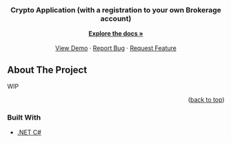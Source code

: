 
<!-- PROJECT LOGO -->
<br />
<div align="center">

  <h3 align="center">Crypto Application (with a registration to your own Brokerage account)</h3>

  <p align="center">
    <a href="https://github.com/othneildrew/Best-README-Template"><strong>Explore the docs »</strong></a>
    <br />
    <br />
    <a href="https://github.com/othneildrew/Best-README-Template">View Demo</a>
    ·
    <a href="https://github.com/othneildrew/Best-README-Template/issues">Report Bug</a>
    ·
    <a href="https://github.com/othneildrew/Best-README-Template/issues">Request Feature</a>
  </p>
</div>



<!-- ABOUT THE PROJECT -->
## About The Project

WIP

<p align="right">(<a href="#top">back to top</a>)</p>



### Built With
* [.NET C#](https://docs.microsoft.com/en-us/dotnet/)


